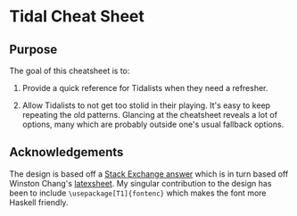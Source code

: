 # Tidal Cheat Sheet

## Purpose

The goal of this cheatsheet is to:

1. Provide a quick reference for Tidalists when they need a refresher.

1. Allow Tidalists to not get too stolid in their playing. It's easy to keep repeating the old patterns. Glancing at the cheatsheet reveals a lot of options, many which are probably outside one's usual fallback options.

## Acknowledgements

The design is based off a [Stack Exchange answer](https://tex.stackexchange.com/questions/8827/preparing-cheat-sheets) which is in turn based off Winston Chang's [latexsheet](https://github.com/wch/latexsheet). My singular contribution to the design has been to include `\usepackage[T1]{fontenc}` which makes the font more Haskell friendly.